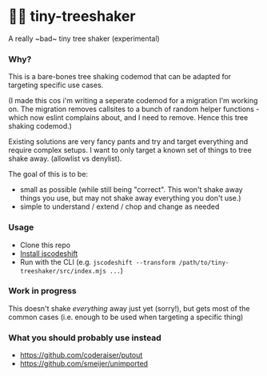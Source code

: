 # 🌳🥤 tiny-treeshaker

A really ~bad~ tiny tree shaker (experimental)

### Why?

This is a bare-bones tree shaking codemod that can be adapted for targeting specific use cases.

(I made this cos i'm writing a seperate codemod for a migration I'm working on. The migration removes callsites to a bunch of random helper functions - which now eslint complains about, and I need to remove. Hence this tree shaking codemod.)

Existing solutions are very fancy pants and try and target everything and require complex setups. I want to only target a known set
of things to tree shake away. (allowlist vs denylist).

The goal of this is to be:
- small as possible (while still being "correct". This won't shake away things you use, but may not shake away everything you don't use.)
- simple to understand / extend / chop and change as needed

### Usage

- Clone this repo
- [Install jscodeshift](https://github.com/facebook/jscodeshift)
- Run with the CLI (e.g. `jscodeshift --transform /path/to/tiny-treeshaker/src/index.mjs ...`)

### Work in progress

This doesn't shake _everything_ away just yet (sorry!), but gets most of the common cases (i.e. enough to be used when targeting a specific thing)

### What you should probably use instead

- https://github.com/coderaiser/putout
- https://github.com/smeijer/unimported
